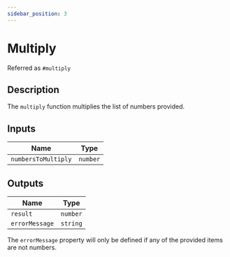 ```yaml
---
sidebar_position: 3
---
```


# Multiply
Referred as `#multiply`

## Description
The `multiply` function multiplies the list of numbers provided.

## Inputs
| Name | Type |
|------|------|
| `numbersToMultiply` | `number` |

## Outputs
| Name | Type |
|------|------|
| `result` | `number` |
| `errorMessage` | `string` |

The `errorMessage` property will only be defined if any of the provided items are not numbers.

